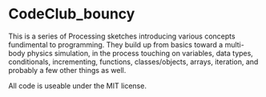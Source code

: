 CodeClub_bouncy
=====

This is a series of Processing sketches introducing various concepts fundimental to programming. They build up from basics toward a multi-body physics simulation, in the process touching on variables, data types, conditionals, incrementing, functions, classes/objects, arrays, iteration, and probably a few other things as well.

All code is useable under the MIT license.